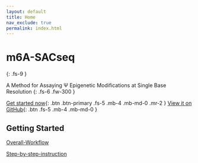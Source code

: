 ```yaml
---
layout: default
title: Home
nav_exclude: true
permalink: index.html
---
```


# m6A-SACseq

{: .fs-9 }

A Method for Assaying &Psi; Epigenetic Modifications at Single Base Resolution
{: .fs-6 .fw-300 }

[Get started now](#getting-started){: .btn .btn-primary .fs-5 .mb-4 .mb-md-0 .mr-2 } [View it on GitHub](https://github.com/y9c/pseudoU-BIDseq){: .btn .fs-5 .mb-4 .mb-md-0 }

## Getting Started

[Overall-Workflow](./Overall-Workflow)

[Step-by-step-instruction](Step-by-step-instruction)
